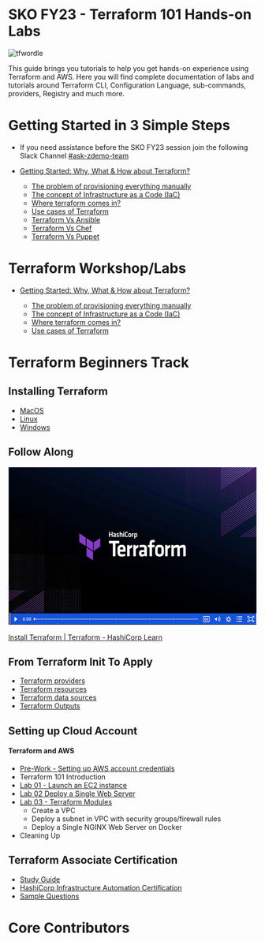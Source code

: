 # SKO FY23 - Terraform 101 Hands-on Labs

![tfwordle](https://github.com/zscaler-bd-sa/terraform-se-skofy23/blob/master/images/tfwordle.png)

This guide brings you tutorials to help you get hands-on experience using Terraform and AWS. Here you will find complete documentation of labs and tutorials around Terraform CLI, Configuration Language, sub-commands, providers, Registry and much more.

#  Getting Started in 3 Simple Steps

- If you need assistance before the SKO FY23 session join the following Slack Channel [#ask-zdemo-team](https://zscaler.slack.com/archives/C02R4AHKNEQ)

- [Getting Started: Why, What & How about Terraform?](getting-started/README.md)

   - [The problem of provisioning everything manually](getting-started/the-problem.md)
   - [The concept of Infrastructure as a Code (IaC)](getting-started/iac.md)
   - [Where terraform comes in?](getting-started/terraform.md)
   - [Use cases of Terraform](getting-started/use-cases.md)
   - [Terraform Vs Ansible](https://www.youtube.com/watch?v=rx4Uh3jv1cA)
   - [Terraform Vs Chef](https://www.ibm.com/cloud/blog/chef-ansible-puppet-terraform)
   - [Terraform Vs Puppet](https://www.ibm.com/cloud/blog/chef-ansible-puppet-terraform)

# Terraform Workshop/Labs

- [Getting Started: Why, What & How about Terraform?](getting-started/README.md)

   - [The problem of provisioning everything manually](getting-started/the-problem.md)
   - [The concept of Infrastructure as a Code (IaC)](getting-started/iac.md)
   - [Where terraform comes in?](getting-started/terraform.md)
   - [Use cases of Terraform](getting-started/use-cases.md)


# Terraform Beginners Track

## Installing Terraform

  - [MacOS](https://github.com/zscaler-bd-sa/terraform-se-skofy23/blob/master/beginners/installation/mac/README.md)
  - [Linux](https://github.com/zscaler-bd-sa/terraform-se-skofy23/tree/master/beginners/installation/linux)
  - [Windows](https://github.com/zscaler-bd-sa/terraform-se-skofy23/tree/master/beginners/installation/windows)

## Follow Along

<p><a href="https://learn.hashicorp.com/tutorials/terraform/install-cli?in=terraform%2Faws-get-started&amp;wvideo=r3yytnk1pr"><img src="./images/terraform-installation-logo.png?image_play_button_size=2x&amp;image_crop_resized=960x540&amp;image_play_button=1&amp;image_play_button_color=1563ffe0" width="500" height="500" style="width: 520px; height: 320px;"></a></p><p><a href="https://learn.hashicorp.com/tutorials/terraform/install-cli?in=terraform%2Faws-get-started&amp;wvideo=r3yytnk1pr">Install Terraform | Terraform - HashiCorp Learn</a></p>

## From Terraform Init To Apply

  - [Terraform providers](https://github.com/zscaler-bd-sa/terraform-se-skofy23/blob/master/beginners/providers/Terraform_Providers.md)
  - [Terraform resources](https://github.com/zscaler-bd-sa/terraform-se-skofy23/blob/master/beginners/resources/Terraform_Resources.md)
  - [Terraform data sources](https://www.terraform.io/language/data-sources)
  - [Terraform Outputs](https://www.terraform.io/language/values/outputs)


## Setting up Cloud Account

#### Terraform and AWS

  - [Pre-Work - Setting up AWS account credentials](https://www.loom.com/share/d7079148d10343da92b8398b077b4b5a)
  - Terraform 101 Introduction
  - [Lab 01 - Launch an EC2 instance](https://github.com/zscaler-bd-sa/terraform-se-skofy23/tree/master/beginners/aws/lab01-terraform)
  - [Lab 02 Deploy a Single Web Server](https://github.com/zscaler-bd-sa/terraform-se-skofy23/tree/master/beginners/aws/lab02-terraform)
  - [Lab 03 - Terraform Modules](https://github.com/zscaler-bd-sa/terraform-se-skofy23/tree/master/beginners/aws/lab03-terraform)
    - Create a VPC
    - Deploy a subnet in VPC with security groups/firewall  rules
    - Deploy a Single NGINX Web Server on Docker
  - Cleaning Up

## Terraform Associate Certification

- [Study Guide](https://learn.hashicorp.com/terraform/certification/terraform-associate-study-guide) <br>
- [HashiCorp Infrastructure Automation Certification](https://www.hashicorp.com/certification/terraform-associate/)<br>
- [Sample Questions](https://learn.hashicorp.com/terraform/certification/terraform-associate-sample-questions)<br>

# Core Contributors
